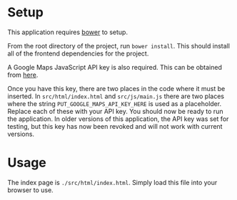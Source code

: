 # Setup

This application requires [bower](http://bower.io/) to setup.

From the root directory of the project, run `bower install`. This should install all of the frontend dependencies for the project.

A Google Maps JavaScript API key is also required. This can be obtained from [here](https://developers.google.com/maps/documentation/javascript/).

Once you have this key, there are two places in the code where it must be inserted. In `src/html/index.html` and `src/js/main.js` there are two places where the string `PUT_GOOGLE_MAPS_API_KEY_HERE` is used as a placeholder. Replace each of these with your API key. You should now be ready to run the application. In older versions of this application, the API key was set for testing, but this key has now been revoked and will not work with current versions.

# Usage

The index page is `./src/html/index.html`. Simply load this file into your browser to use.

